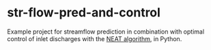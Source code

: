 # str-flow-pred-and-control
Example project for streamflow prediction in combination with optimal control of inlet discharges with the [NEAT algorithm](https://neat-python.readthedocs.io/), in Python.
